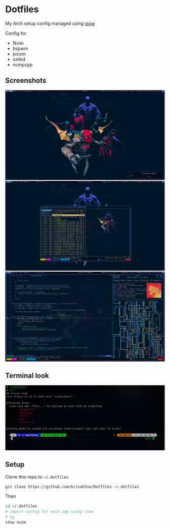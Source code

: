 # Dotfiles

My Arch setup config managed using [stow](https://www.gnu.org/software/stow/)

Config for

- Nvim
- bspwm
- picom
- sxhkd
- ncmpcpp

## Screenshots
![Screenshot 1](./images/screenshot1.png)
![Screenshot 2](./images/screenshot2.png)
![Screenshot 3](./images/screenshot3.png)

## Terminal look
![Terminal](./images/cli.png)

## Setup
Clone this repo to `~/.dotfiles`

```sh
git clone https://github.com/krivahtoo/Dotfiles ~/.dotfiles
```

Then

```sh
cd ~/.dotfiles
# import config for each app using stow
# eg
stow nvim
```
